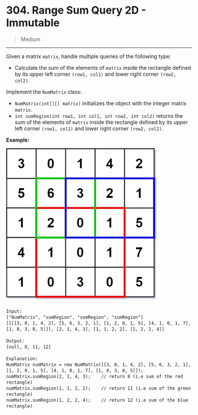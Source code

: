 # 304. Range Sum Query 2D - Immutable

> Medium

------

Given a matrix `matrix`, handle multiple queries of the following type:

- Calculate the sum of the elements of `matrix` inside the rectangle defined by its upper left corner `(row1, col1)` and lower right corner `(row2, col2)`.

Implement the `NumMatrix` class:

- `NumMatrix(int[][] matrix)` initializes the object with the integer matrix `matrix`.
- `int sumRegion(int row1, int col1, int row2, int col2)` returns the sum of the elements of `matrix` inside the rectangle defined by its upper left corner `(row1, col1)` and lower right corner `(row2, col2)`.

**Example:**

![mat](images/mat.jpg)

```
Input:
["NumMatrix", "sumRegion", "sumRegion", "sumRegion"]
[[[[3, 0, 1, 4, 2], [5, 6, 3, 2, 1], [1, 2, 0, 1, 5], [4, 1, 0, 1, 7], [1, 0, 3, 0, 5]]], [2, 1, 4, 3], [1, 1, 2, 2], [1, 2, 2, 4]]

Output:
[null, 8, 11, 12]

Explanation:
NumMatrix numMatrix = new NumMatrix([[3, 0, 1, 4, 2], [5, 6, 3, 2, 1], [1, 2, 0, 1, 5], [4, 1, 0, 1, 7], [1, 0, 3, 0, 5]]);
numMatrix.sumRegion(2, 1, 4, 3);    // return 8 (i.e sum of the red rectangle)
numMatrix.sumRegion(1, 1, 2, 2);    // return 11 (i.e sum of the green rectangle)
numMatrix.sumRegion(1, 2, 2, 4);    // return 12 (i.e sum of the blue rectangle)
```